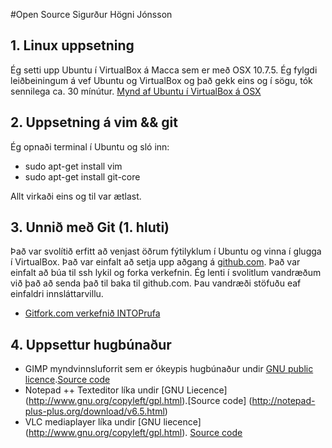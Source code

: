 #Open Source
Sigurður Högni Jónsson
## 1. Linux uppsetning
Ég setti upp Ubuntu í VirtualBox á Macca sem er með OSX 10.7.5. Ég fylgdi leiðbeiningum á vef Ubuntu og VirtualBox og það gekk eins og í sögu, tók sennilega ca. 30 mínútur.
[Mynd af Ubuntu í VirtualBox á OSX](http://s22.postimg.org/xgmte9pxt/ubuntu.png)
## 2. Uppsetning á vim && git
Ég opnaði terminal í Ubuntu og sló inn:
- sudo apt-get install vim
- sudo apt-get install git-core

Allt virkaði eins og til var ætlast.

## 3. Unnið með Git (1. hluti)

Það var svolítið erfitt að venjast öðrum fýtilyklum í Ubuntu og vinna í glugga í VirtualBox. Það var einfalt að setja upp aðgang á [github.com](http:github.com). Það var einfalt að búa til ssh lykil og forka verkefnin. Ég lenti í svolitlum vandræðum við það að senda það til baka til github.com. Þau vandræði stöfuðu eaf einfaldri innsláttarvillu. 
- [Gitfork.com verkefnið INTOPrufa ](https://github.com/siggihj/INTOPrufa)

## 4. Uppsettur hugbúnaður

- GIMP myndvinnsluforrit sem er ókeypis hugbúnaður undir [GNU public licence](http://www.gnu.org/copyleft/gpl.html).[Source code](http://www.gimp.org/source/#source)
- Notepad ++ Texteditor líka undir [GNU Liecence] (http://www.gnu.org/copyleft/gpl.html).[Source code] (http://notepad-plus-plus.org/download/v6.5.html)
- VLC mediaplayer líka undir [GNU liecence] (http://www.gnu.org/copyleft/gpl.html). [Source code](http://www.videolan.org/vlc/download-sources.html)

